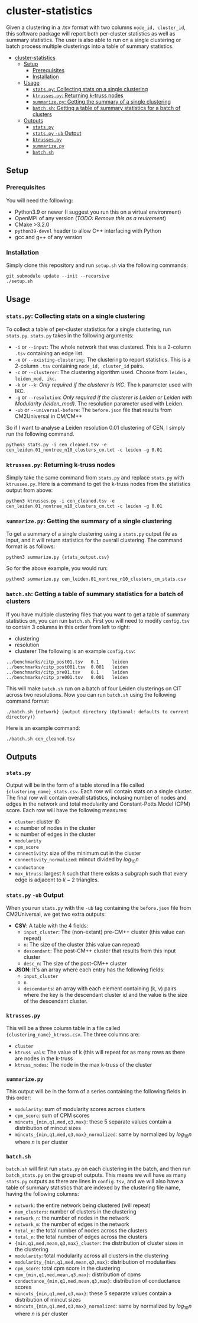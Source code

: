 # cluster-statistics
Given a clustering in a .tsv format with two columns `node_id, cluster_id`, this software package will report both per-cluster statistics as well as summary statistics. The user is also able to run on a single clustering or batch process multiple clusterings into a table of summary statistics.
- [cluster-statistics](#cluster-statistics)
  - [Setup](#setup)
    - [Prerequisites](#prerequisites)
    - [Installation](#installation)
  - [Usage](#usage)
    - [`stats.py`: Collecting stats on a single clustering](#statspy-collecting-stats-on-a-single-clustering)
    - [`ktrusses.py`: Returning k-truss nodes](#ktrussespy-returning-k-truss-nodes)
    - [`summarize.py`: Getting the summary of a single clustering](#summarizepy-getting-the-summary-of-a-single-clustering)
    - [`batch.sh`: Getting a table of summary statistics for a batch of clusters](#batchsh-getting-a-table-of-summary-statistics-for-a-batch-of-clusters)
  - [Outputs](#outputs)
    - [`stats.py`](#statspy)
    - [`stats.py` `-ub` Output](#statspy--ub-output)
    - [`ktrusses.py`](#ktrussespy)
    - [`summarize.py`](#summarizepy)
    - [`batch.sh`](#batchsh)
## Setup
### Prerequisites
You will need the following:
- Python3.9 or newer (I suggest you run this on a virtual environment)
- OpenMPI of any version (*TODO: Remove this as a reuirement*)
- CMake >3.2.0
- `python39-devel` header to allow C++ interfacing with Python
- gcc and g++ of any version
### Installation
Simply clone this repository and run `setup.sh` via the following commands:
```
git submodule update --init --recursive
./setup.sh
```
## Usage
### `stats.py`: Collecting stats on a single clustering
To collect a table of per-cluster statistics for a single clustering, run `stats.py`. `stats.py` takes in the following arguments:
- `-i` or `--input`: The whole network that was clustered. This is a 2-column `.tsv` containing an edge list.
- `-e` or `--existing-clustering`: The clustering to report statistics. This is a 2-column `.tsv` containing `node_id, cluster_id` pairs.
- `-c` or `--clusterer`: The clustering algorithm used. Choose from `leiden, leiden_mod, ikc`.
- `-k` or `--k`: _Only required if the clusterer is IKC_. The `k` parameter used with IKC.
- `-g` or `--resolution`: _Only required if the clusterer is Leiden or Leiden with Modularity (leiden_mod)_. The resolution parameter used with Leiden.
- `-ub` or `--universal-before`: The `before.json` file that results from CM2Universal in CM/CM++
  
So if I want to analyse a Leiden resolution 0.01 clustering of CEN, I simply run the following command.
```
python3 stats.py -i cen_cleaned.tsv -e cen_leiden.01_nontree_n10_clusters_cm.txt -c leiden -g 0.01
```
### `ktrusses.py`: Returning k-truss nodes
Simply take the same command from `stats.py` and replace `stats.py` with `ktrusses.py`. Here is a command to get the k-truss nodes from the statistics output from above:
```
python3 ktrusses.py -i cen_cleaned.tsv -e cen_leiden.01_nontree_n10_clusters_cm.txt -c leiden -g 0.01
```
### `summarize.py`: Getting the summary of a single clustering
To get a summary of a single clustering using a `stats.py` output file as input, and it will return statistics for the overall clustering. The command format is as follows:
```
python3 summarize.py {stats_output.csv}
```
So for the above example, you would run:
```
python3 summarize.py cen_leiden.01_nontree_n10_clusters_cm_stats.csv
```
### `batch.sh`: Getting a table of summary statistics for a batch of clusters
If you have multiple clustering files that you want to get a table of summary statistics on, you can run `batch.sh`. First you will need to modify `config.tsv` to contain 3 columns in this order from left to right:
- clustering
- resolution
- clusterer
The following is an example `config.tsv`:
```
../benchmarks/citp_post01.tsv   0.1     leiden  
../benchmarks/citp_post001.tsv  0.001   leiden
../benchmarks/citp_pre01.tsv    0.1     leiden
../benchmarks/citp_pre001.tsv   0.001   leiden
```
This will make `batch.sh` run on a batch of four Leiden clusterings on CIT across two resolutions. Now you can run `batch.sh` using the following command format:
```
./batch.sh {network} {output directory (Optional: defaults to current directory)}
```
Here is an example command:
```
./batch.sh cen_cleaned.tsv
```
## Outputs
### `stats.py`
Output will be in the form of a table stored in a file called `{clustering_name}_stats.csv`. Each row will contain stats on a single cluster. The final row will contain overall statistics, inclusing number of nodes and edges in the network and total modularity and Constant-Potts Model (CPM) score. Each row will have the following measures:
- `cluster`: cluster ID
- `n`: number of nodes in the cluster
- `m`: number of edges in the cluster
- `modularity`
- `cpm_score`
- `connectivity`: size of the minimum cut in the cluster
- `connectivity_normalized`: mincut divided by $log_{10}n$
- `conductance`
- `max_ktruss`: largest $k$ such that there exists a subgraph such that every edge is adjacent to $k-2$ triangles.
### `stats.py` `-ub` Output
When you run `stats.py` with the `-ub` tag containing the `before.json` file from CM2Universal, we get two extra outputs:
- **CSV**: A table with the 4 fields:
    - `input_cluster`: The (non-extant) pre-CM++ cluster (this value can repeat)
    - `n`: The size of the cluster (this value can repeat)
    - `descendant`: The post-CM++ cluster that results from this input cluster
    - `desc_n`: The size of the post-CM++ cluster
- **JSON**: It's an array where each entry has the following fields:
    - `input_cluster`
    - `n`
    - `descendants`: an array with each element containing (k, v) pairs where the key is the descendant cluster id and the value is the size of the descendant cluster.
### `ktrusses.py`
This will be a three column table in a file called `{clustering_name}_ktruss.csv`. The three columns are:
- `cluster`
- `ktruss_vals`: The value of k (this will repeat for as many rows as there are nodes in the k-truss
- `ktruss_nodes`: The node in the max k-truss of the cluster
### `summarize.py`
This output will be in the form of a series containing the following fields in this order:
- `modularity`: sum of modularity scores across clusters
- `cpm_score`: sum of CPM scores
- `mincuts_{min,q1,med,q3,max}`: these 5 separate values contain a distribution of mincut sizes
- `mincuts_{min,q1,med,q3,max}_normalized`: same by normalized by $log_{10}n$ where $n$ is per cluster
### `batch.sh`
`batch.sh` will first run `stats.py` on each clustering in the batch, and then run `batch_stats.py` on the group of outputs. This means we will have as many `stats.py` outputs as there are lines in `config.tsv`, and we will also have a table of summary statistics that are indexed by the clustering file name, having the following columns:
- `network`: the entire network being clustered (will repeat)
- `num_clusters`: number of clusters in the clustering
- `network_n`: the number of nodes in the network
- `network_m`: the number of edges in the network
- `total_n`: the total number of nodes across the clusters
- `total_n`: the total number of edges across the clusters
- `{min,q1,med,mean,q3,max}_cluster`: the distribution of cluster sizes in the clustering
- `modularity`: total modularity across all clusters in the clustering
- `modularity_{min,q1,med,mean,q3,max}`: distribution of modularities
- `cpm_score`: total cpm score in the clustering
- `cpm_{min,q1,med,mean,q3,max}`: distribution of cpms
- `conductance_{min,q1,med,mean,q3,max}`: distribution of conductance scores
- `mincuts_{min,q1,med,q3,max}`: these 5 separate values contain a distribution of mincut sizes
- `mincuts_{min,q1,med,q3,max}_normalized`: same by normalized by $log_{10}n$ where $n$ is per cluster
